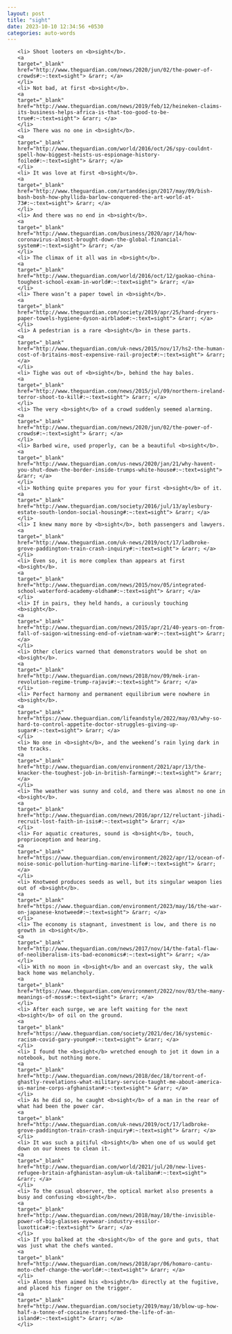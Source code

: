 ```yaml
---
layout: post
title: "sight"
date: 2023-10-10 12:34:56 +0530
categories: auto-words
---
```

<ol>

    <li> Shoot looters on <b>sight</b>.
    <a 
    target="_blank" 
    href="http://www.theguardian.com/news/2020/jun/02/the-power-of-crowds#:~:text=sight"> &rarr; </a>
    </li>
    <li> Not bad, at first <b>sight</b>.
    <a 
    target="_blank" 
    href="http://www.theguardian.com/news/2019/feb/12/heineken-claims-its-business-helps-africa-is-that-too-good-to-be-true#:~:text=sight"> &rarr; </a>
    </li>
    <li> There was no one in <b>sight</b>.
    <a 
    target="_blank" 
    href="http://www.theguardian.com/world/2016/oct/26/spy-couldnt-spell-how-biggest-heists-us-espionage-history-foiled#:~:text=sight"> &rarr; </a>
    </li>
    <li> It was love at first <b>sight</b>.
    <a 
    target="_blank" 
    href="http://www.theguardian.com/artanddesign/2017/may/09/bish-bash-bosh-how-phyllida-barlow-conquered-the-art-world-at-73#:~:text=sight"> &rarr; </a>
    </li>
    <li> And there was no end in <b>sight</b>.
    <a 
    target="_blank" 
    href="http://www.theguardian.com/business/2020/apr/14/how-coronavirus-almost-brought-down-the-global-financial-system#:~:text=sight"> &rarr; </a>
    </li>
    <li> The climax of it all was in <b>sight</b>.
    <a 
    target="_blank" 
    href="http://www.theguardian.com/world/2016/oct/12/gaokao-china-toughest-school-exam-in-world#:~:text=sight"> &rarr; </a>
    </li>
    <li> There wasn’t a paper towel in <b>sight</b>.
    <a 
    target="_blank" 
    href="http://www.theguardian.com/society/2019/apr/25/hand-dryers-paper-towels-hygiene-dyson-airblade#:~:text=sight"> &rarr; </a>
    </li>
    <li> A pedestrian is a rare <b>sight</b> in these parts.
    <a 
    target="_blank" 
    href="http://www.theguardian.com/uk-news/2015/nov/17/hs2-the-human-cost-of-britains-most-expensive-rail-project#:~:text=sight"> &rarr; </a>
    </li>
    <li> Tighe was out of <b>sight</b>, behind the hay bales.
    <a 
    target="_blank" 
    href="http://www.theguardian.com/news/2015/jul/09/northern-ireland-terror-shoot-to-kill#:~:text=sight"> &rarr; </a>
    </li>
    <li> The very <b>sight</b> of a crowd suddenly seemed alarming.
    <a 
    target="_blank" 
    href="http://www.theguardian.com/news/2020/jun/02/the-power-of-crowds#:~:text=sight"> &rarr; </a>
    </li>
    <li> Barbed wire, used properly, can be a beautiful <b>sight</b>.
    <a 
    target="_blank" 
    href="http://www.theguardian.com/us-news/2020/jan/21/why-havent-you-shut-down-the-border-inside-trumps-white-house#:~:text=sight"> &rarr; </a>
    </li>
    <li> Nothing quite prepares you for your first <b>sight</b> of it.
    <a 
    target="_blank" 
    href="http://www.theguardian.com/society/2016/jul/13/aylesbury-estate-south-london-social-housing#:~:text=sight"> &rarr; </a>
    </li>
    <li> I knew many more by <b>sight</b>, both passengers and lawyers.
    <a 
    target="_blank" 
    href="http://www.theguardian.com/uk-news/2019/oct/17/ladbroke-grove-paddington-train-crash-inquiry#:~:text=sight"> &rarr; </a>
    </li>
    <li> Even so, it is more complex than appears at first <b>sight</b>.
    <a 
    target="_blank" 
    href="http://www.theguardian.com/news/2015/nov/05/integrated-school-waterford-academy-oldham#:~:text=sight"> &rarr; </a>
    </li>
    <li> If in pairs, they held hands, a curiously touching <b>sight</b>.
    <a 
    target="_blank" 
    href="http://www.theguardian.com/news/2015/apr/21/40-years-on-from-fall-of-saigon-witnessing-end-of-vietnam-war#:~:text=sight"> &rarr; </a>
    </li>
    <li> Other clerics warned that demonstrators would be shot on <b>sight</b>.
    <a 
    target="_blank" 
    href="http://www.theguardian.com/news/2018/nov/09/mek-iran-revolution-regime-trump-rajavi#:~:text=sight"> &rarr; </a>
    </li>
    <li> Perfect harmony and permanent equilibrium were nowhere in <b>sight</b>.
    <a 
    target="_blank" 
    href="https://www.theguardian.com/lifeandstyle/2022/may/03/why-so-hard-to-control-appetite-doctor-struggles-giving-up-sugar#:~:text=sight"> &rarr; </a>
    </li>
    <li> No one in <b>sight</b>, and the weekend’s rain lying dark in the tracks.
    <a 
    target="_blank" 
    href="http://www.theguardian.com/environment/2021/apr/13/the-knacker-the-toughest-job-in-british-farming#:~:text=sight"> &rarr; </a>
    </li>
    <li> The weather was sunny and cold, and there was almost no one in <b>sight</b>.
    <a 
    target="_blank" 
    href="http://www.theguardian.com/news/2016/apr/12/reluctant-jihadi-recruit-lost-faith-in-isis#:~:text=sight"> &rarr; </a>
    </li>
    <li> For aquatic creatures, sound is <b>sight</b>, touch, proprioception and hearing.
    <a 
    target="_blank" 
    href="https://www.theguardian.com/environment/2022/apr/12/ocean-of-noise-sonic-pollution-hurting-marine-life#:~:text=sight"> &rarr; </a>
    </li>
    <li> Knotweed produces seeds as well, but its singular weapon lies out of <b>sight</b>.
    <a 
    target="_blank" 
    href="https://www.theguardian.com/environment/2023/may/16/the-war-on-japanese-knotweed#:~:text=sight"> &rarr; </a>
    </li>
    <li> The economy is stagnant, investment is low, and there is no growth in <b>sight</b>.
    <a 
    target="_blank" 
    href="http://www.theguardian.com/news/2017/nov/14/the-fatal-flaw-of-neoliberalism-its-bad-economics#:~:text=sight"> &rarr; </a>
    </li>
    <li> With no moon in <b>sight</b> and an overcast sky, the walk back home was melancholy.
    <a 
    target="_blank" 
    href="https://www.theguardian.com/environment/2022/nov/03/the-many-meanings-of-moss#:~:text=sight"> &rarr; </a>
    </li>
    <li> After each surge, we are left waiting for the next <b>sight</b> of oil on the ground.
    <a 
    target="_blank" 
    href="https://www.theguardian.com/society/2021/dec/16/systemic-racism-covid-gary-younge#:~:text=sight"> &rarr; </a>
    </li>
    <li> I found the <b>sight</b> wretched enough to jot it down in a notebook, but nothing more.
    <a 
    target="_blank" 
    href="http://www.theguardian.com/news/2018/dec/18/torrent-of-ghastly-revelations-what-military-service-taught-me-about-america-us-marine-corps-afghanistan#:~:text=sight"> &rarr; </a>
    </li>
    <li> As he did so, he caught <b>sight</b> of a man in the rear of what had been the power car.
    <a 
    target="_blank" 
    href="http://www.theguardian.com/uk-news/2019/oct/17/ladbroke-grove-paddington-train-crash-inquiry#:~:text=sight"> &rarr; </a>
    </li>
    <li> It was such a pitiful <b>sight</b> when one of us would get down on our knees to clean it.
    <a 
    target="_blank" 
    href="http://www.theguardian.com/world/2021/jul/20/new-lives-refugee-britain-afghanistan-asylum-uk-taliban#:~:text=sight"> &rarr; </a>
    </li>
    <li> To the casual observer, the optical market also presents a busy and confusing <b>sight</b>.
    <a 
    target="_blank" 
    href="http://www.theguardian.com/news/2018/may/10/the-invisible-power-of-big-glasses-eyewear-industry-essilor-luxottica#:~:text=sight"> &rarr; </a>
    </li>
    <li> If you balked at the <b>sight</b> of the gore and guts, that was just what the chefs wanted.
    <a 
    target="_blank" 
    href="http://www.theguardian.com/news/2018/apr/06/homaro-cantu-moto-chef-change-the-world#:~:text=sight"> &rarr; </a>
    </li>
    <li> Alonso then aimed his <b>sight</b> directly at the fugitive, and placed his finger on the trigger.
    <a 
    target="_blank" 
    href="http://www.theguardian.com/society/2019/may/10/blow-up-how-half-a-tonne-of-cocaine-transformed-the-life-of-an-island#:~:text=sight"> &rarr; </a>
    </li>